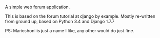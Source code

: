 A simple web forum application.

This is based on the forum tutorial at django by example.
Mostly re-written from ground up, based on Python 3.4 and Django 1.7.7

PS: Marioshoni is just a name I like, any other would do just fine.
